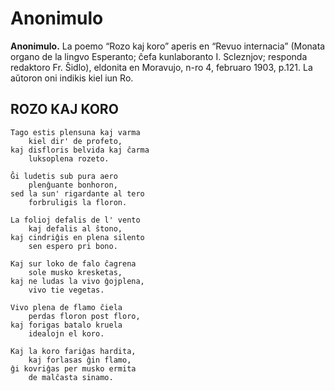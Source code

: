 # Anonimulo

**Anonimulo.** La poemo “Rozo kaj koro” aperis en “Revuo internacia” (Monata organo de la lingvo Esperanto; ĉefa kunlaboranto I. Scleznjov; responda redaktoro Fr. Ŝidlo), eldonita en Moravujo, n-ro 4, februaro 1903, p.121. La aŭtoron oni indikis kiel iun Ro.


## ROZO KAJ KORO

    Tago estis plensuna kaj varma
        kiel dir' de profeto,
    kaj disfloris belvida kaj ĉarma
        luksoplena rozeto.

    Ĝi ludetis sub pura aero
        plenĝuante bonhoron,
    sed la sun' rigardante al tero
        forbruligis la floron.

    La folioj defalis de l' vento
        kaj defalis al ŝtono,
    kaj cindriĝis en plena silento
        sen espero pri bono.

    Kaj sur loko de falo ĉagrena
        sole musko kresketas,
    kaj ne ludas la vivo ĝojplena,
        vivo tie vegetas.

    Vivo plena de flamo ĉiela
        perdas floron post floro,
    kaj forigas batalo kruela
        idealojn el koro.

    Kaj la koro fariĝas hardita,
        kaj forlasas ĝin flamo,
    ĝi kovriĝas per musko ermita
        de malĉasta sinamo.
